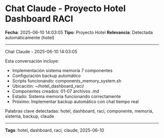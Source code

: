 # Chat Claude - Proyecto Hotel Dashboard RACI
**Fecha**: 2025-06-10 14:03:05
**Tipo**: Proyecto Hotel
**Relevancia**: Detectada automáticamente (hotel)

---

Chat Claude - 2025-06-10 14:03:05

Esta conversación incluye:
- Implementación sistema memoria 7 componentes
- Configuración backup automático
- Scripts funcionando: components_memory_system.sh
- Ubicación: ~/hotel_dashboard_raci/
- Componentes creados: 01-07 archivos .md
- Estado: Sistema memoria funcionando correctamente
- Próximo: Implementar backup automático con chat tiempo real

Palabras clave detectadas: hotel, dashboard, raci, componente, memoria, sistema, backup, claude

---

**Tags**: hotel, dashboard, raci, claude, 2025-06-10
